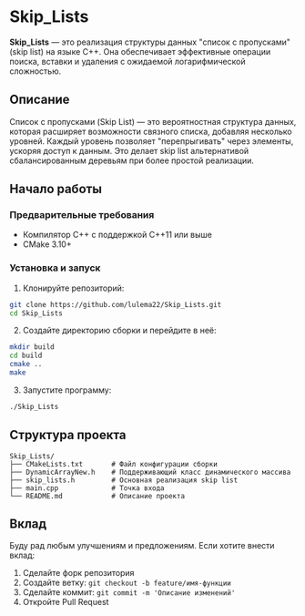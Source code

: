 # Skip_Lists

**Skip_Lists** — это реализация структуры данных "список с пропусками" (skip list) на языке C++. Она обеспечивает эффективные операции поиска, вставки и удаления с ожидаемой логарифмической сложностью.

## Описание

Список с пропусками (Skip List) — это вероятностная структура данных, которая расширяет возможности связного списка, добавляя несколько уровней. Каждый уровень позволяет "перепрыгивать" через элементы, ускоряя доступ к данным. Это делает skip list альтернативой сбалансированным деревьям при более простой реализации.

## Начало работы

### Предварительные требования

- Компилятор C++ с поддержкой C++11 или выше
- CMake 3.10+

### Установка и запуск

1. Клонируйте репозиторий:

```bash
git clone https://github.com/lulema22/Skip_Lists.git
cd Skip_Lists
```

2. Создайте директорию сборки и перейдите в неё:

```bash
mkdir build
cd build
cmake ..
make
```

3. Запустите программу:

```bash
./Skip_Lists
```

## Структура проекта

```
Skip_Lists/
├── CMakeLists.txt       # Файл конфигурации сборки
├── DynamicArrayNew.h    # Поддерживающий класс динамического массива
├── skip_lists.h         # Основная реализация skip list
├── main.cpp             # Точка входа
└── README.md            # Описание проекта
```

## Вклад

Буду рад любым улучшениям и предложениям. Если хотите внести вклад:

1. Сделайте форк репозитория
2. Создайте ветку: `git checkout -b feature/имя-функции`
3. Сделайте коммит: `git commit -m 'Описание изменений'`
4. Откройте Pull Request


